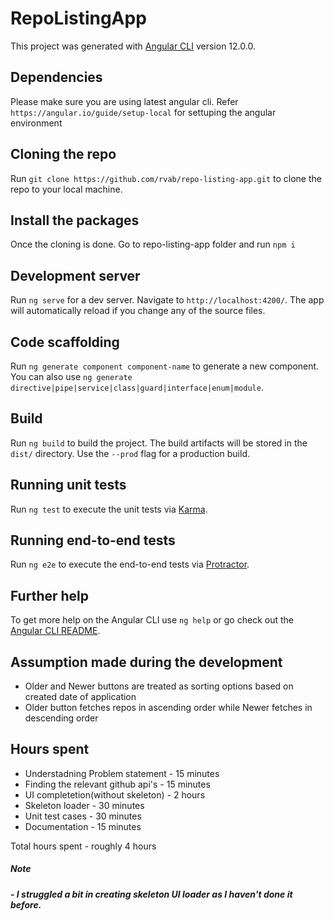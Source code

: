 # RepoListingApp

This project was generated with [Angular CLI](https://github.com/angular/angular-cli) version 12.0.0.

## Dependencies

Please make sure you are using latest angular cli. Refer `https://angular.io/guide/setup-local` for settuping the angular environment

## Cloning the repo

Run `git clone https://github.com/rvab/repo-listing-app.git` to clone the repo to your local machine.


##  Install the packages

Once the cloning is done. Go to repo-listing-app folder and run `npm i`


## Development server

Run `ng serve` for a dev server. Navigate to `http://localhost:4200/`. The app will automatically reload if you change any of the source files.

## Code scaffolding

Run `ng generate component component-name` to generate a new component. You can also use `ng generate directive|pipe|service|class|guard|interface|enum|module`.

## Build

Run `ng build` to build the project. The build artifacts will be stored in the `dist/` directory. Use the `--prod` flag for a production build.


## Running unit tests

Run `ng test` to execute the unit tests via [Karma](https://karma-runner.github.io).

## Running end-to-end tests

Run `ng e2e` to execute the end-to-end tests via [Protractor](http://www.protractortest.org/).

## Further help

To get more help on the Angular CLI use `ng help` or go check out the [Angular CLI README](https://github.com/angular/angular-cli/blob/master/README.md).


## Assumption made during the development

 - Older and Newer buttons are treated as sorting options based on created date of application
 - Older button fetches  repos in ascending order while Newer fetches in descending order


## Hours spent

  - Understadning Problem statement - 15 minutes
  - Finding the relevant github api's - 15 minutes
  - UI completetion(without skeleton)  - 2 hours
  - Skeleton loader - 30 minutes
  - Unit test cases - 30 minutes
  - Documentation  - 15 minutes

  Total hours spent - roughly 4 hours

  ##### Note

  ##### - I struggled a bit in creating skeleton UI loader as I haven't done it before. 
